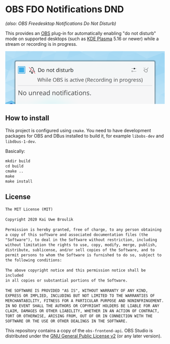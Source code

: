 # OBS FDO Notifications DND
*(also: OBS Freedesktop Notifications Do Not Disturb)*

This provides an [OBS](https://obsproject.com/) plug-in for automatically enabling "do not disturb" mode on supported desktops (such as [KDE Plasma](https://kde.org/plasma-desktop) 5.16 or newer) while a stream or recording is in progress.

![Screenshot with KDE Plasma's notification center stating "Do not disturb while OBS is active (Recording in progress)"](obs_dnd_screenshot.png?raw=true "Recording in progress")

## How to install

This project is configured using `cmake`.
You need to have development packages for OBS and DBus installed to build it, for example `libobs-dev` and `libdbus-1-dev`.

Basically:
```
mkdir build
cd build
cmake ..
make
make install
```

## License

```
The MIT License (MIT)

Copyright 2020 Kai Uwe Broulik

Permission is hereby granted, free of charge, to any person obtaining
a copy of this software and associated documentation files (the
"Software"), to deal in the Software without restriction, including
without limitation the rights to use, copy, modify, merge, publish,
distribute, sublicense, and/or sell copies of the Software, and to
permit persons to whom the Software is furnished to do so, subject to
the following conditions:

The above copyright notice and this permission notice shall be included
in all copies or substantial portions of the Software.

THE SOFTWARE IS PROVIDED "AS IS", WITHOUT WARRANTY OF ANY KIND,
EXPRESS OR IMPLIED, INCLUDING BUT NOT LIMITED TO THE WARRANTIES OF
MERCHANTABILITY, FITNESS FOR A PARTICULAR PURPOSE AND NONINFRINGEMENT.
IN NO EVENT SHALL THE AUTHORS OR COPYRIGHT HOLDERS BE LIABLE FOR ANY
CLAIM, DAMAGES OR OTHER LIABILITY, WHETHER IN AN ACTION OF CONTRACT,
TORT OR OTHERWISE, ARISING FROM, OUT OF OR IN CONNECTION WITH THE
SOFTWARE OR THE USE OR OTHER DEALINGS IN THE SOFTWARE.
```

This repository contains a copy of the `obs-frontend-api`.
OBS Studio is distributed under the [GNU General Public License v2](https://www.gnu.org/licenses/old-licenses/gpl-2.0.html) (or any later version).
